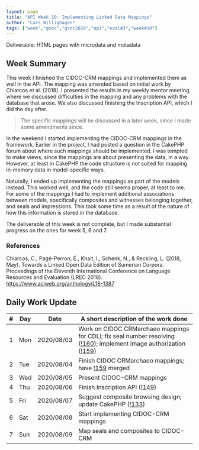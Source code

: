 ```yaml
---
layout: page
title: "API Week 10: Implementing Linked Data Mappings"
author: "Lars Willighagen"
tags: ["week","gsoc","gsoc2020","api","eval#3","week#10"]
---
```


Deliverable: HTML pages with microdata and metadata

## Week Summary

This week I finished the CIDOC-CRM mappings and implemented them as well in the
API. The mapping was amended based on initial work by Chiarcos et al. (2018).
I presented the results in my weekly mentor meeting, where we discussed difficulties
in the mapping and any problems with the database that arose. We also discussed
finishing the Inscription API, which I did the day after.

> The specific mappings will be discussed in a later week, since I made some
> amendments since.

In the weekend I started implementing the CIDOC-CRM mappings in the framework.
Earlier in the project, I had posted a question in the CakePHP forum about where
such mappings should be implemented. I was tempted to make views, since the mappings
are about presenting the data, in a way. However, at least in CakePHP the code
structure is not suited for mapping in-memory data in model-specific ways.

Naturally, I ended up implementing the mappings as part of the models instead.
This worked well, and the code still seems proper, at least to me. For some of the
mappings I had to implement additional associations between models, specifically
composites and witnesses belonging together, and seals and impressions. This took
some time as a result of the nature of how this information is stored in the database.

The deliverable of this week is not complete, but I made substantial progress on
the ones for week 5, 6 and 7.

### References

Chiarcos, C., Pagé-Perron, É., Khait, I., Schenk, N., & Reckling, L. (2018, May). Towards a Linked Open Data Edition of Sumerian Corpora. Proceedings of the Eleventh International Conference on Language Resources and Evaluation (LREC 2018). https://www.aclweb.org/anthology/L18-1387

## Daily Work Update

| # | Day | Date       | A short description of the work done |
|---|-----|------------|--------------------------------------|
| 1 | Mon | 2020/08/03 | Work on CIDOC CRMarchaeo mappings for CDLI; fix seal number resolving ([!160](https://gitlab.com/cdli/framework/-/merge_requests/160)); implement image authorization ([!159](https://gitlab.com/cdli/framework/-/merge_requests/159)) |
| 2 | Tue | 2020/08/04 | Finish CIDOC CRMarchaeo mappings; have [!159](https://gitlab.com/cdli/framework/-/merge_requests/159) merged |
| 3 | Wed | 2020/08/05 | Present CIDOC-CRM mappings |
| 4 | Thu | 2020/08/06 | Finish Inscription API ([!149](https://gitlab.com/cdli/framework/-/merge_requests/149)) |
| 5 | Fri | 2020/08/07 | Suggest composite browsing design; update CakePHP ([!133](https://gitlab.com/cdli/framework/-/merge_requests/133)) |
| 6 | Sat | 2020/08/08 | Start implementing CIDOC-CRM mappings |
| 7 | Sun | 2020/08/09 | Map seals and composites to CIDOC-CRM |
